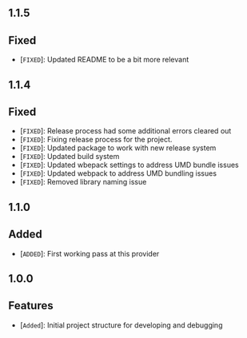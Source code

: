 ## 1.1.5

## Fixed

- [`FIXED`]: Updated README to be a bit more relevant

## 1.1.4

## Fixed

- [`FIXED`]: Release process had some additional errors cleared out
- [`FIXED`]: Fixing release process for the project.
- [`FIXED`]: Updated package to work with new release system
- [`FIXED`]: Updated build system
- [`FIXED`]: Updated wbepack settings to address UMD bundle issues
- [`FIXED`]: Updated webpack to address UMD bundling issues
- [`FIXED`]: Removed library naming issue

## 1.1.0

## Added

- [`ADDED`]: First working pass at this provider

## 1.0.0

## Features

- [`Added`]: Initial project structure for developing and debugging
